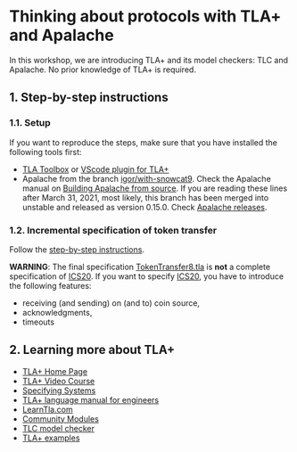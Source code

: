# Thinking about protocols with TLA+ and Apalache

In this workshop, we are introducing TLA+ and its model checkers:
TLC and Apalache. No prior knowledge of TLA+ is required.

## 1. Step-by-step instructions

### 1.1. Setup

If you want to reproduce the steps, make sure that you have installed
the following tools first:

 - [TLA Toolbox][] or [VScode plugin for TLA+][]
 - Apalache from the branch [igor/with-snowcat9][]. Check the Apalache
   manual on [Building Apalache from source][].
   If you are reading these lines after March 31, 2021, most likely,
   this branch has been merged into unstable and released as version
   0.15.0.
   Check [Apalache releases][].

### 1.2. Incremental specification of token transfer

Follow the [step-by-step instructions][].

**WARNING**: The final specification
[TokenTransfer8.tla](../examples/TokenTransfer8.tla) is **not** a
complete specification of [ICS20][].  If you want to specify [ICS20][],
you have to introduce the following features:

 - receiving (and sending) on (and to) coin source,
 - acknowledgments,
 - timeouts

## 2. Learning more about TLA+
 
 - [TLA+ Home Page][]
 - [TLA+ Video Course][]
 - [Specifying Systems][]
 - [TLA+ language manual for engineers][]
 - [LearnTla.com][]
 - [Community Modules][]
 - [TLC model checker][]
 - [TLA+ examples][]
    

[TLA+ examples]: https://github.com/tlaplus/examples
[TLA+ language manual for engineers]: https://apalache.informal.systems/docs/lang/index.html
[Apalache model checker]: https://apalache.informal.systems
[TLC model checker]: http://lamport.azurewebsites.net/tla/tools.html
[Summary of TLA]: https://lamport.azurewebsites.net/tla/summary.pdf
[TLA+ Home Page]: http://lamport.azurewebsites.net/tla/tla.html
[Specifying Systems]: http://lamport.azurewebsites.net/tla/book.html?back-link=learning.html
[Community Modules]: https://github.com/tlaplus/CommunityModules
[LearnTla.com]: https://learntla.com
[TLA+ Video Course]: http://lamport.azurewebsites.net/video/videos.html
[TLA Toolbox]: https://lamport.azurewebsites.net/tla/toolbox.html
[VScode plugin for TLA+]: https://marketplace.visualstudio.com/items?itemName=alygin.vscode-tlaplus
[igor/with-snowcat9]: https://github.com/informalsystems/apalache/tree/igor/with-snowcat9
[Building Apalache from source]: https://apalache.informal.systems/docs/apalache/installation/source.html
[Apalache releases]: https://github.com/informalsystems/apalache/releases
[step-by-step instructions]: ./docs/type-and-check.md 
[ICS20]: https://github.com/cosmos/ics/tree/master/spec/ics-020-fungible-token-transfer
